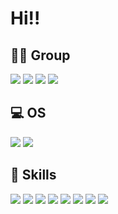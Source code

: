 # Hi!!

**🤜🤛 Group**
---
<img src="https://img.shields.io/badge/Slack-4A154B?style=for-the-badge&logo=slack&logoColor=white"/> <img src="https://img.shields.io/badge/Jira-0052CC?style=for-the-badge&logo=Jira&logoColor=FFFFFF"/> <img src="https://img.shields.io/badge/Bitbucket-0052CC?style=for-the-badge&logo=Bitbucket&logoColor=FFFFFF"/> <img src="https://img.shields.io/badge/Confluence-172B4D?style=for-the-badge&logo=Confluence&logoColor=FFFFFF"/>


**💻 OS**
---
<img src="https://img.shields.io/badge/iOS-000000?style=for-the-badge&logo=ios&logoColor=white">
<img src="https://img.shields.io/badge/Ubuntu-E95420?style=for-the-badge&logo=ubuntu&logoColor=white">


**🚀 Skills**
---
<img src="https://img.shields.io/badge/HTML5-E34F26?style=for-the-badge&logo=html5&logoColor=white">
<img src="https://img.shields.io/badge/CSS-239120?&style=for-the-badge&logo=css3&logoColor=white">
<img src="https://img.shields.io/badge/JavaScript-F7DF1E?style=for-the-badge&logo=javascript&logoColor=black">
<img src="https://img.shields.io/badge/Node.js-43853D?style=for-the-badge&logo=node.js&logoColor=white">
<img src="https://img.shields.io/badge/Sass-CC6699?style=for-the-badge&logo=sass&logoColor=white">
<img src="https://img.shields.io/badge/React-222222?style=for-the-badge&logo=React&logoColor=61DAFB">
<img src="https://img.shields.io/badge/Node.js-339933?style=for-the-badge&logo=Node.js&logoColor=FFFFFF">
<img src="https://img.shields.io/badge/Ant Design-0170FE?style=for-the-badge&logo=Ant+Design&logoColor=FFFFFF">
